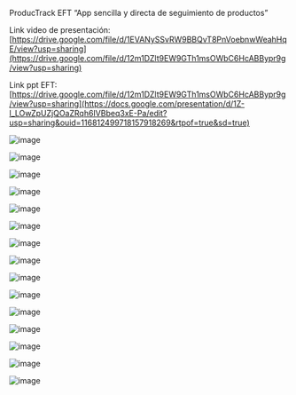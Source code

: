 ProducTrack EFT
“App sencilla y directa de seguimiento de productos”

Link video de presentación: [https://drive.google.com/file/d/1EVANySSvRW9BBQvT8PnVoebnwWeahHqE/view?usp=sharing](https://drive.google.com/file/d/12m1DZlt9EW9GTh1msOWbC6HcABBypr9g/view?usp=sharing)

Link ppt EFT: [https://drive.google.com/file/d/12m1DZlt9EW9GTh1msOWbC6HcABBypr9g/view?usp=sharing](https://docs.google.com/presentation/d/1Z-l_LOwZpUZjQOaZRqh6IVBbeq3xE-Pa/edit?usp=sharing&ouid=116812499718157918269&rtpof=true&sd=true)


![image](https://github.com/user-attachments/assets/8615db47-6007-48a0-afae-570641efe94e)

![image](https://github.com/user-attachments/assets/d02ced83-828b-4a92-8e49-70439b74f6b4)

![image](https://github.com/user-attachments/assets/a0bb7c2a-3f11-435b-b36a-73c80c70c31f)

![image](https://github.com/user-attachments/assets/53029e7b-d4d6-45be-ae3b-80bce6bac13a)

![image](https://github.com/user-attachments/assets/4c471bd4-2502-4e68-836c-095d1d06b2f2)

![image](https://github.com/user-attachments/assets/93307615-6489-48c2-a3f2-d611fc29811e)

![image](https://github.com/user-attachments/assets/52f529c1-cde5-47a7-9c96-faad08990fd9)

![image](https://github.com/user-attachments/assets/9e6030a2-40fa-4b06-aaed-89752f8fd584)

![image](https://github.com/user-attachments/assets/0e663073-6bd8-44cc-9d51-eb82fff77bf9)

![image](https://github.com/user-attachments/assets/4ca71fec-98d8-4599-9092-6e41670fc985)

![image](https://github.com/user-attachments/assets/e032b74a-c235-4cb0-8ce7-73ef5264fd7d)

![image](https://github.com/user-attachments/assets/969ebd7d-aa7b-48cb-9cbf-98b8f67d471d)

![image](https://github.com/user-attachments/assets/cdc01f34-c3fe-42e5-ad06-369ef41493fa)

![image](https://github.com/user-attachments/assets/f416a977-e27c-4ad5-9dbc-dd86769cc628)

![image](https://github.com/user-attachments/assets/6db2ad53-09dd-4b2e-9a75-071f5e78c2e1)




